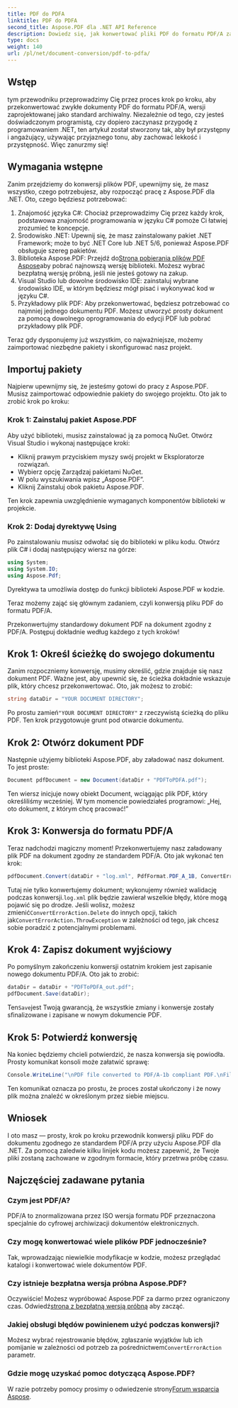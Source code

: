 ```yaml
---
title: PDF do PDFA
linktitle: PDF do PDFA
second_title: Aspose.PDF dla .NET API Reference
description: Dowiedz się, jak konwertować pliki PDF do formatu PDF/A za pomocą Aspose.PDF dla .NET, korzystając z tego samouczka krok po kroku.
type: docs
weight: 140
url: /pl/net/document-conversion/pdf-to-pdfa/
---
```

## Wstęp

tym przewodniku przeprowadzimy Cię przez proces krok po kroku, aby przekonwertować zwykłe dokumenty PDF do formatu PDF/A, wersji zaprojektowanej jako standard archiwalny. Niezależnie od tego, czy jesteś doświadczonym programistą, czy dopiero zaczynasz przygodę z programowaniem .NET, ten artykuł został stworzony tak, aby był przystępny i angażujący, używając przyjaznego tonu, aby zachować lekkość i przystępność. Więc zanurzmy się!

## Wymagania wstępne

Zanim przejdziemy do konwersji plików PDF, upewnijmy się, że masz wszystko, czego potrzebujesz, aby rozpocząć pracę z Aspose.PDF dla .NET. Oto, czego będziesz potrzebować:

1. Znajomość języka C#: Chociaż przeprowadzimy Cię przez każdy krok, podstawowa znajomość programowania w języku C# pomoże Ci łatwiej zrozumieć te koncepcje.
2. Środowisko .NET: Upewnij się, że masz zainstalowany pakiet .NET Framework; może to być .NET Core lub .NET 5/6, ponieważ Aspose.PDF obsługuje szereg pakietów.
3.  Biblioteka Aspose.PDF: Przejdź do[Strona pobierania plików PDF Aspose](https://releases.aspose.com/pdf/net)aby pobrać najnowszą wersję biblioteki. Możesz wybrać bezpłatną wersję próbną, jeśli nie jesteś gotowy na zakup.
4. Visual Studio lub dowolne środowisko IDE: zainstaluj wybrane środowisko IDE, w którym będziesz mógł pisać i wykonywać kod w języku C#.
5. Przykładowy plik PDF: Aby przekonwertować, będziesz potrzebować co najmniej jednego dokumentu PDF. Możesz utworzyć prosty dokument za pomocą dowolnego oprogramowania do edycji PDF lub pobrać przykładowy plik PDF.

Teraz gdy dysponujemy już wszystkim, co najważniejsze, możemy zaimportować niezbędne pakiety i skonfigurować nasz projekt.

## Importuj pakiety

Najpierw upewnijmy się, że jesteśmy gotowi do pracy z Aspose.PDF. Musisz zaimportować odpowiednie pakiety do swojego projektu. Oto jak to zrobić krok po kroku:

### Krok 1: Zainstaluj pakiet Aspose.PDF

Aby użyć biblioteki, musisz zainstalować ją za pomocą NuGet. Otwórz Visual Studio i wykonaj następujące kroki:

- Kliknij prawym przyciskiem myszy swój projekt w Eksploratorze rozwiązań.
- Wybierz opcję Zarządzaj pakietami NuGet.
- W polu wyszukiwania wpisz „Aspose.PDF”.
- Kliknij Zainstaluj obok pakietu Aspose.PDF.

Ten krok zapewnia uwzględnienie wymaganych komponentów biblioteki w projekcie.

### Krok 2: Dodaj dyrektywę Using

Po zainstalowaniu musisz odwołać się do biblioteki w pliku kodu. Otwórz plik C# i dodaj następujący wiersz na górze:

```csharp
using System;
using System.IO;
using Aspose.Pdf;
```

Dyrektywa ta umożliwia dostęp do funkcji biblioteki Aspose.PDF w kodzie.

Teraz możemy zająć się głównym zadaniem, czyli konwersją pliku PDF do formatu PDF/A.

Przekonwertujmy standardowy dokument PDF na dokument zgodny z PDF/A. Postępuj dokładnie według każdego z tych kroków!

## Krok 1: Określ ścieżkę do swojego dokumentu

Zanim rozpoczniemy konwersję, musimy określić, gdzie znajduje się nasz dokument PDF. Ważne jest, aby upewnić się, że ścieżka dokładnie wskazuje plik, który chcesz przekonwertować. Oto, jak możesz to zrobić:

```csharp
string dataDir = "YOUR DOCUMENT DIRECTORY";
```

 Po prostu zamień`"YOUR DOCUMENT DIRECTORY"` z rzeczywistą ścieżką do pliku PDF. Ten krok przygotowuje grunt pod otwarcie dokumentu.

## Krok 2: Otwórz dokument PDF

Następnie użyjemy biblioteki Aspose.PDF, aby załadować nasz dokument. To jest proste:

```csharp
Document pdfDocument = new Document(dataDir + "PDFToPDFA.pdf");
```

Ten wiersz inicjuje nowy obiekt Document, wciągając plik PDF, który określiliśmy wcześniej. W tym momencie powiedziałeś programowi: „Hej, oto dokument, z którym chcę pracować!”

## Krok 3: Konwersja do formatu PDF/A

Teraz nadchodzi magiczny moment! Przekonwertujemy nasz załadowany plik PDF na dokument zgodny ze standardem PDF/A. Oto jak wykonać ten krok:

```csharp
pdfDocument.Convert(dataDir + "log.xml", PdfFormat.PDF_A_1B, ConvertErrorAction.Delete);
```

 Tutaj nie tylko konwertujemy dokument; wykonujemy również walidację podczas konwersji.`log.xml` plik będzie zawierał wszelkie błędy, które mogą pojawić się po drodze. Jeśli wolisz, możesz zmienić`ConvertErrorAction.Delete` do innych opcji, takich jak`ConvertErrorAction.ThrowException` w zależności od tego, jak chcesz sobie poradzić z potencjalnymi problemami.

## Krok 4: Zapisz dokument wyjściowy

Po pomyślnym zakończeniu konwersji ostatnim krokiem jest zapisanie nowego dokumentu PDF/A. Oto jak to zrobić:

```csharp
dataDir = dataDir + "PDFToPDFA_out.pdf";
pdfDocument.Save(dataDir);
```

 Ten`Save`jest Twoją gwarancją, że wszystkie zmiany i konwersje zostały sfinalizowane i zapisane w nowym dokumencie PDF.

## Krok 5: Potwierdź konwersję

Na koniec będziemy chcieli potwierdzić, że nasza konwersja się powiodła. Prosty komunikat konsoli może załatwić sprawę:

```csharp
Console.WriteLine("\nPDF file converted to PDF/A-1b compliant PDF.\nFile saved at " + dataDir);
```

Ten komunikat oznacza po prostu, że proces został ukończony i że nowy plik można znaleźć w określonym przez siebie miejscu.

## Wniosek

I oto masz — prosty, krok po kroku przewodnik konwersji pliku PDF do dokumentu zgodnego ze standardem PDF/A przy użyciu Aspose.PDF dla .NET. Za pomocą zaledwie kilku linijek kodu możesz zapewnić, że Twoje pliki zostaną zachowane w zgodnym formacie, który przetrwa próbę czasu.


## Najczęściej zadawane pytania

### Czym jest PDF/A?
PDF/A to znormalizowana przez ISO wersja formatu PDF przeznaczona specjalnie do cyfrowej archiwizacji dokumentów elektronicznych.

### Czy mogę konwertować wiele plików PDF jednocześnie?
Tak, wprowadzając niewielkie modyfikacje w kodzie, możesz przeglądać katalogi i konwertować wiele dokumentów PDF.

### Czy istnieje bezpłatna wersja próbna Aspose.PDF?
Oczywiście! Możesz wypróbować Aspose.PDF za darmo przez ograniczony czas. Odwiedź[strona z bezpłatną wersją próbną](https://releases.aspose.com/) aby zacząć.

### Jakiej obsługi błędów powinienem użyć podczas konwersji?
 Możesz wybrać rejestrowanie błędów, zgłaszanie wyjątków lub ich pomijanie w zależności od potrzeb za pośrednictwem`ConvertErrorAction` parametr.

### Gdzie mogę uzyskać pomoc dotyczącą Aspose.PDF?
 W razie potrzeby pomocy prosimy o odwiedzenie strony[Forum wsparcia Aspose](https://forum.aspose.com/c/pdf/10).